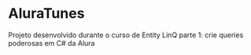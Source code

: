 # AluraTunes
 Projeto desenvolvido durante o curso de Entity LinQ parte 1: crie queries poderosas em C# da Alura
